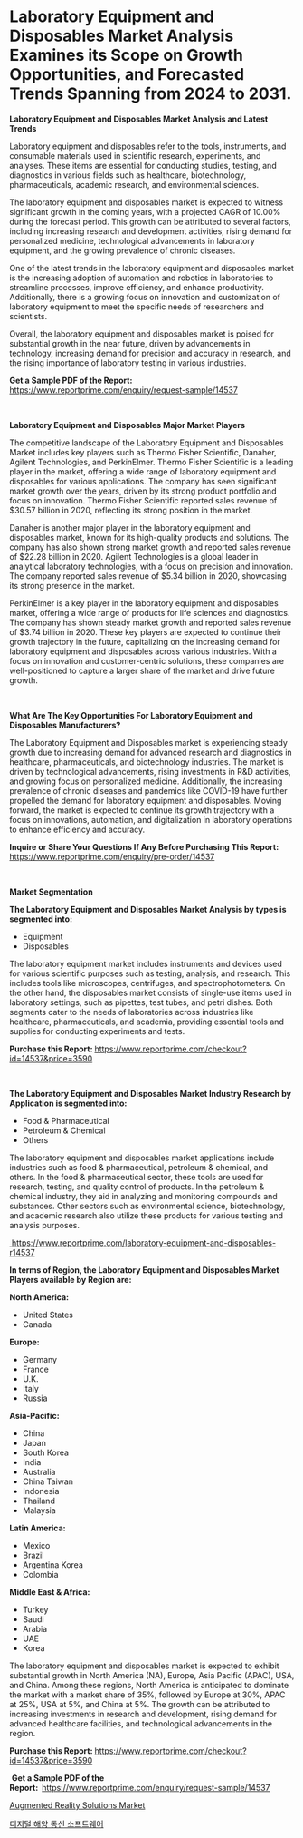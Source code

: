<p><h1>Laboratory Equipment and Disposables Market Analysis Examines its Scope on Growth Opportunities, and Forecasted Trends Spanning from 2024 to 2031.</h1></p><p><strong>Laboratory Equipment and Disposables Market Analysis and Latest Trends</strong></p>
<p><p>Laboratory equipment and disposables refer to the tools, instruments, and consumable materials used in scientific research, experiments, and analyses. These items are essential for conducting studies, testing, and diagnostics in various fields such as healthcare, biotechnology, pharmaceuticals, academic research, and environmental sciences.</p><p>The laboratory equipment and disposables market is expected to witness significant growth in the coming years, with a projected CAGR of 10.00% during the forecast period. This growth can be attributed to several factors, including increasing research and development activities, rising demand for personalized medicine, technological advancements in laboratory equipment, and the growing prevalence of chronic diseases.</p><p>One of the latest trends in the laboratory equipment and disposables market is the increasing adoption of automation and robotics in laboratories to streamline processes, improve efficiency, and enhance productivity. Additionally, there is a growing focus on innovation and customization of laboratory equipment to meet the specific needs of researchers and scientists.</p><p>Overall, the laboratory equipment and disposables market is poised for substantial growth in the near future, driven by advancements in technology, increasing demand for precision and accuracy in research, and the rising importance of laboratory testing in various industries.</p></p>
<p><strong>Get a Sample PDF of the Report:&nbsp;</strong> <a href="https://www.reportprime.com/enquiry/request-sample/14537">https://www.reportprime.com/enquiry/request-sample/14537</a></p>
<p>&nbsp;</p>
<p><strong>Laboratory Equipment and Disposables Major Market Players</strong></p>
<p><p>The competitive landscape of the Laboratory Equipment and Disposables Market includes key players such as Thermo Fisher Scientific, Danaher, Agilent Technologies, and PerkinElmer. Thermo Fisher Scientific is a leading player in the market, offering a wide range of laboratory equipment and disposables for various applications. The company has seen significant market growth over the years, driven by its strong product portfolio and focus on innovation. Thermo Fisher Scientific reported sales revenue of $30.57 billion in 2020, reflecting its strong position in the market.</p><p>Danaher is another major player in the laboratory equipment and disposables market, known for its high-quality products and solutions. The company has also shown strong market growth and reported sales revenue of $22.28 billion in 2020. Agilent Technologies is a global leader in analytical laboratory technologies, with a focus on precision and innovation. The company reported sales revenue of $5.34 billion in 2020, showcasing its strong presence in the market.</p><p>PerkinElmer is a key player in the laboratory equipment and disposables market, offering a wide range of products for life sciences and diagnostics. The company has shown steady market growth and reported sales revenue of $3.74 billion in 2020. These key players are expected to continue their growth trajectory in the future, capitalizing on the increasing demand for laboratory equipment and disposables across various industries. With a focus on innovation and customer-centric solutions, these companies are well-positioned to capture a larger share of the market and drive future growth.</p></p>
<p>&nbsp;</p>
<p><strong>What Are The Key Opportunities For Laboratory Equipment and Disposables Manufacturers?</strong></p>
<p><p>The Laboratory Equipment and Disposables market is experiencing steady growth due to increasing demand for advanced research and diagnostics in healthcare, pharmaceuticals, and biotechnology industries. The market is driven by technological advancements, rising investments in R&D activities, and growing focus on personalized medicine. Additionally, the increasing prevalence of chronic diseases and pandemics like COVID-19 have further propelled the demand for laboratory equipment and disposables. Moving forward, the market is expected to continue its growth trajectory with a focus on innovations, automation, and digitalization in laboratory operations to enhance efficiency and accuracy.</p></p>
<p><strong>Inquire or Share Your Questions If Any Before Purchasing This Report:</strong> <a href="https://www.reportprime.com/enquiry/pre-order/14537">https://www.reportprime.com/enquiry/pre-order/14537</a></p>
<p>&nbsp;</p>
<p><strong>Market Segmentation</strong></p>
<p><strong>The Laboratory Equipment and Disposables Market Analysis by types is segmented into:</strong></p>
<p><ul><li>Equipment</li><li>Disposables</li></ul></p>
<p><p>The laboratory equipment market includes instruments and devices used for various scientific purposes such as testing, analysis, and research. This includes tools like microscopes, centrifuges, and spectrophotometers. On the other hand, the disposables market consists of single-use items used in laboratory settings, such as pipettes, test tubes, and petri dishes. Both segments cater to the needs of laboratories across industries like healthcare, pharmaceuticals, and academia, providing essential tools and supplies for conducting experiments and tests.</p></p>
<p><strong>Purchase this Report:&nbsp;</strong><a href="https://www.reportprime.com/checkout?id=14537&price=3590">https://www.reportprime.com/checkout?id=14537&price=3590</a></p>
<p>&nbsp;</p>
<p><strong>The Laboratory Equipment and Disposables Market Industry Research by Application is segmented into:</strong></p>
<p><ul><li>Food & Pharmaceutical</li><li>Petroleum & Chemical</li><li>Others</li></ul></p>
<p><p>The laboratory equipment and disposables market applications include industries such as food & pharmaceutical, petroleum & chemical, and others. In the food & pharmaceutical sector, these tools are used for research, testing, and quality control of products. In the petroleum & chemical industry, they aid in analyzing and monitoring compounds and substances. Other sectors such as environmental science, biotechnology, and academic research also utilize these products for various testing and analysis purposes.</p></p>
<p><a href="https://www.reportprime.com/laboratory-equipment-and-disposables-r14537">&nbsp;https://www.reportprime.com/laboratory-equipment-and-disposables-r14537</a></p>
<p><strong>In terms of Region, the Laboratory Equipment and Disposables Market Players available by Region are:</strong></p>
<p>
    <p> <strong> North America: </strong>
        <ul>
            <li>United States</li>
            <li>Canada</li>
        </ul>
        </p> 
    <p> <strong> Europe: </strong>
        <ul>
            <li>Germany</li>
            <li>France</li>
            <li>U.K.</li>
            <li>Italy</li>
            <li>Russia</li>
        </ul>
        </p> 
    <p> <strong> Asia-Pacific: </strong>
        <ul>
            <li>China</li>
            <li>Japan</li>
            <li>South Korea</li>
            <li>India</li>
            <li>Australia</li>
            <li>China Taiwan</li>
            <li>Indonesia</li>
            <li>Thailand</li>
            <li>Malaysia</li>
        </ul>
        </p> 
    <p> <strong> Latin America: </strong>
        <ul>
            <li>Mexico</li>
            <li>Brazil</li>
            <li>Argentina Korea</li>
            <li>Colombia</li>
        </ul>
        </p> 
    <p> <strong> Middle East & Africa: </strong>
        <ul>
            <li>Turkey</li>
            <li>Saudi</li>
            <li>Arabia</li>
            <li>UAE</li>
            <li>Korea</li>
        </ul>
    </p>
    </p>
<p><p>The laboratory equipment and disposables market is expected to exhibit substantial growth in North America (NA), Europe, Asia Pacific (APAC), USA, and China. Among these regions, North America is anticipated to dominate the market with a market share of 35%, followed by Europe at 30%, APAC at 25%, USA at 5%, and China at 5%. The growth can be attributed to increasing investments in research and development, rising demand for advanced healthcare facilities, and technological advancements in the region.</p></p>
<p><strong>Purchase this Report: </strong><a href="https://www.reportprime.com/checkout?id=14537&price=3590">https://www.reportprime.com/checkout?id=14537&price=3590</a></p>
<p>&nbsp;<strong>Get a Sample PDF of the Report:&nbsp;&nbsp;</strong><a href="https://www.reportprime.com/enquiry/request-sample/14537">https://www.reportprime.com/enquiry/request-sample/14537</a></p>
<p><strong></strong></p>
<p><p><a href="https://github.com/nicholepatriciadoylenwnrjr0/Market-Research-Report-List-3/blob/main/augmented-reality-solutions-market.md">Augmented Reality Solutions Market</a></p><p><a href="https://github.com/vss5505pa7z1p/Market-Research-Report-List-4/blob/main/2565805107788.md">디지털 해양 통신 소프트웨어</a></p></p>